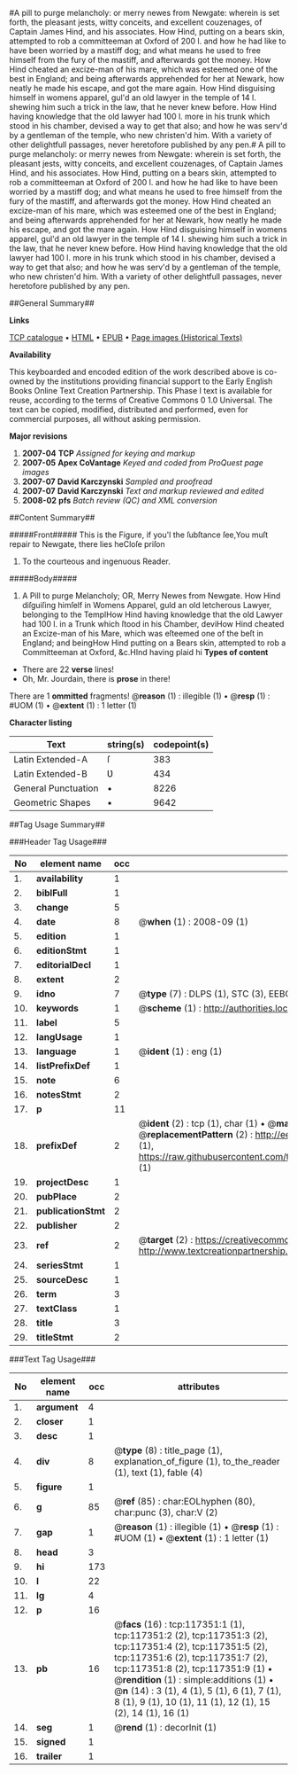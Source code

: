 #A pill to purge melancholy: or merry newes from Newgate: wherein is set forth, the pleasant jests, witty conceits, and excellent couzenages, of Captain James Hind, and his associates. How Hind, putting on a bears skin, attempted to rob a committeeman at Oxford of 200 l. and how he had like to have been worried by a mastiff dog; and what means he used to free himself from the fury of the mastiff, and afterwards got the money. How Hind cheated an excize-man of his mare, which was esteemed one of the best in England; and being afterwards apprehended for her at Newark, how neatly he made his escape, and got the mare again. How Hind disguising himself in womens apparel, gul'd an old lawyer in the temple of 14 l. shewing him such a trick in the law, that he never knew before. How Hind having knowledge that the old lawyer had 100 l. more in his trunk which stood in his chamber, devised a way to get that also; and how he was serv'd by a gentleman of the temple, who new christen'd him. With a variety of other delightfull passages, never heretofore published by any pen.#
A pill to purge melancholy: or merry newes from Newgate: wherein is set forth, the pleasant jests, witty conceits, and excellent couzenages, of Captain James Hind, and his associates. How Hind, putting on a bears skin, attempted to rob a committeeman at Oxford of 200 l. and how he had like to have been worried by a mastiff dog; and what means he used to free himself from the fury of the mastiff, and afterwards got the money. How Hind cheated an excize-man of his mare, which was esteemed one of the best in England; and being afterwards apprehended for her at Newark, how neatly he made his escape, and got the mare again. How Hind disguising himself in womens apparel, gul'd an old lawyer in the temple of 14 l. shewing him such a trick in the law, that he never knew before. How Hind having knowledge that the old lawyer had 100 l. more in his trunk which stood in his chamber, devised a way to get that also; and how he was serv'd by a gentleman of the temple, who new christen'd him. With a variety of other delightfull passages, never heretofore published by any pen.

##General Summary##

**Links**

[TCP catalogue](http://www.ota.ox.ac.uk/tcp/)  • 
[HTML](http://tei.it.ox.ac.uk/tcp/Texts-HTML/free/A74/A74867.html)  • 
[EPUB](http://tei.it.ox.ac.uk/tcp/Texts-EPUB/free/A74/A74867.epub) • 
[Page images (Historical Texts)](https://data.historicaltexts.jisc.ac.uk/view?pubId=eebo-99865114e&pageId=eebo-99865114e-117351-1)

**Availability**

This keyboarded and encoded edition of the
	       work described above is co-owned by the institutions
	       providing financial support to the Early English Books
	       Online Text Creation Partnership. This Phase I text is
	       available for reuse, according to the terms of Creative
	       Commons 0 1.0 Universal. The text can be copied,
	       modified, distributed and performed, even for
	       commercial purposes, all without asking permission.

**Major revisions**

1. __2007-04__ __TCP__ *Assigned for keying and markup*
1. __2007-05__ __Apex CoVantage__ *Keyed and coded from ProQuest page images*
1. __2007-07__ __David Karczynski__ *Sampled and proofread*
1. __2007-07__ __David Karczynski__ *Text and markup reviewed and edited*
1. __2008-02__ __pfs__ *Batch review (QC) and XML conversion*

##Content Summary##

#####Front#####
This is the Figure, if you'l the ſubſtance ſee,You muſt repair to Newgate, there lies heCloſe priſon
1. To the courteous and ingenuous Reader.

#####Body#####

1. A Pill to purge Melancholy; OR, Merry Newes from Newgate.
How Hind diſguiſing himſelf in Womens Apparel, guld an old letcherous Lawyer, belonging to the TemplHow Hind having knowledge that the old Lawyer had 100 l. in a Trunk which ſtood in his Chamber, deviHow Hind cheated an Excize-man of his Mare, which was eſteemed one of the beſt in England; and beingHow Hind putting on a Bears skin, attempted to rob a Committeeman at Oxford, &c.HInd having plaid hi
**Types of content**

  * There are 22 **verse** lines!
  * Oh, Mr. Jourdain, there is **prose** in there!

There are 1 **ommitted** fragments! 
 @__reason__ (1) : illegible (1)  •  @__resp__ (1) : #UOM (1)  •  @__extent__ (1) : 1 letter (1)

**Character listing**


|Text|string(s)|codepoint(s)|
|---|---|---|
|Latin Extended-A|ſ|383|
|Latin Extended-B|Ʋ|434|
|General Punctuation|•|8226|
|Geometric Shapes|▪|9642|

##Tag Usage Summary##

###Header Tag Usage###

|No|element name|occ|attributes|
|---|---|---|---|
|1.|__availability__|1||
|2.|__biblFull__|1||
|3.|__change__|5||
|4.|__date__|8| @__when__ (1) : 2008-09 (1)|
|5.|__edition__|1||
|6.|__editionStmt__|1||
|7.|__editorialDecl__|1||
|8.|__extent__|2||
|9.|__idno__|7| @__type__ (7) : DLPS (1), STC (3), EEBO-CITATION (1), PROQUEST (1), VID (1)|
|10.|__keywords__|1| @__scheme__ (1) : http://authorities.loc.gov/ (1)|
|11.|__label__|5||
|12.|__langUsage__|1||
|13.|__language__|1| @__ident__ (1) : eng (1)|
|14.|__listPrefixDef__|1||
|15.|__note__|6||
|16.|__notesStmt__|2||
|17.|__p__|11||
|18.|__prefixDef__|2| @__ident__ (2) : tcp (1), char (1)  •  @__matchPattern__ (2) : ([0-9\-]+):([0-9IVX]+) (1), (.+) (1)  •  @__replacementPattern__ (2) : http://eebo.chadwyck.com/downloadtiff?vid=$1&page=$2 (1), https://raw.githubusercontent.com/textcreationpartnership/Texts/master/tcpchars.xml#$1 (1)|
|19.|__projectDesc__|1||
|20.|__pubPlace__|2||
|21.|__publicationStmt__|2||
|22.|__publisher__|2||
|23.|__ref__|2| @__target__ (2) : https://creativecommons.org/publicdomain/zero/1.0/ (1), http://www.textcreationpartnership.org/docs/. (1)|
|24.|__seriesStmt__|1||
|25.|__sourceDesc__|1||
|26.|__term__|3||
|27.|__textClass__|1||
|28.|__title__|3||
|29.|__titleStmt__|2||


###Text Tag Usage###

|No|element name|occ|attributes|
|---|---|---|---|
|1.|__argument__|4||
|2.|__closer__|1||
|3.|__desc__|1||
|4.|__div__|8| @__type__ (8) : title_page (1), explanation_of_figure (1), to_the_reader (1), text (1), fable (4)|
|5.|__figure__|1||
|6.|__g__|85| @__ref__ (85) : char:EOLhyphen (80), char:punc (3), char:V (2)|
|7.|__gap__|1| @__reason__ (1) : illegible (1)  •  @__resp__ (1) : #UOM (1)  •  @__extent__ (1) : 1 letter (1)|
|8.|__head__|3||
|9.|__hi__|173||
|10.|__l__|22||
|11.|__lg__|4||
|12.|__p__|16||
|13.|__pb__|16| @__facs__ (16) : tcp:117351:1 (1), tcp:117351:2 (2), tcp:117351:3 (2), tcp:117351:4 (2), tcp:117351:5 (2), tcp:117351:6 (2), tcp:117351:7 (2), tcp:117351:8 (2), tcp:117351:9 (1)  •  @__rendition__ (1) : simple:additions (1)  •  @__n__ (14) : 3 (1), 4 (1), 5 (1), 6 (1), 7 (1), 8 (1), 9 (1), 10 (1), 11 (1), 12 (1), 15 (2), 14 (1), 16 (1)|
|14.|__seg__|1| @__rend__ (1) : decorInit (1)|
|15.|__signed__|1||
|16.|__trailer__|1||
